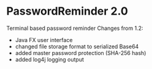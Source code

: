 # PasswordReminder 2.0
Terminal based password reminder
Changes from 1.2:
- Java FX user interface
- changed file storage format to serialized Base64
- added master password protection (SHA-256 hash)
- added log4j logging output
